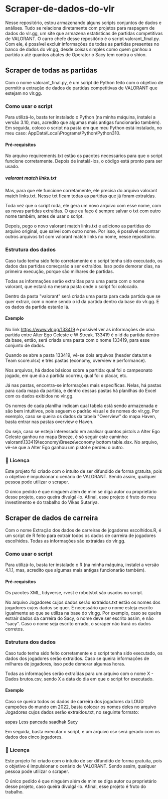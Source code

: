 # Scraper-de-dados-do-vlr

Nesse repositório, estou armazenando alguns scripts conjuntos de dados e análises. Tudo se relaciona diretamente com projetos para raspagem de dados do vlr.gg, um site que armazena estatísticas de partidas competitivas de VALORANT. O carro chefe desse repositório é o script valorant_final.py. Com ele, é possível excluir informações de todas as partidas presentes no banco de dados do vlr.gg, desde coisas simples como quem ganhou a partida x até quantos abates de Operator o Sacy tem contra o shion.

## Scraper de todas as partidas

Com o nome valorant_final.py, é um script de Python feito com o objetivo de permitir a extração de dados de partidas competitivas de VALORANT que estejam no vlr.gg.

### Como usar o script

Para utilizá-lo, basta ter instalado o Python (na minha máquina, instalei a versão 3.10, mas, acredito que algumas mais antigas funcionarão também). Em seguida, coloco o script na pasta em que meu Python está instalado, no meu caso: AppData\Local\Programs\Python\Python310.

#### Pré-requisitos

No arquivo requirements.txt estão os pacotes necessários para que o script funcione corretamente. Depois de instalá-los, o código está pronto para ser usado.

##### valorant match links.txt

Mas, para que ele funcione corretamente, ele precisa do arquivo valorant match links.txt. Nesse txt ficam todas as partidas que já foram extraídas.

Toda vez que o script roda, ele gera um novo arquivo com esse nome, com as novas partidas extraídas. O que eu faço é sempre salvar o txt com outro nome também, antes de usar o script.

Depois, pego o novo valorant match links.txt e adiciono as partidas do arquivo original, que salvei com outro nome. Por isso, é possível encontrar outros arquivos txt com valorant match links no nome, nesse repositório.

### Estrutura dos dados

Caso tudo tenha sido feito corretamente e o script tenha sido executado, os dados das partidas começarão a ser extraídos. Isso pode demorar dias, na primeira execução, porque são milhares de partidas.

Todas as informações serão extraídas para uma pasta com o nome valorant, que estará na mesma pasta onde o script foi colocado.

Dentro da pasta "valorant" será criada uma pasta para cada partida que se quer extrair, com o nome sendo o id da partida dentro da base do vlr.gg. E os dados da partida estarão lá.

#### Exemplo

No link https://www.vlr.gg/133419 é possível ver as informações de uma partida entre Alter Ego Celeste e W Streak. 133419 é o id da partida dentro da base, então, será criada uma pasta com o nome 133419, para esse conjunto de dados.

Quando se abre a pasta 133419, vê-se dois arquivos (header data.txt e Team score.xlsx) e três pastas (economy, overview e performance).

Nos arquivos, há dados básicos sobre a partida: qual foi o campeonato jogado, em que dia a partida ocorreu, qual foi o placar, etc.

Já nas pastas, encontra-se informações mais específicas. Nelas, há pastas para cada mapa da partida, e dentro dessas pastas há planilhas do Excel com os dados exibidos no vlr.gg.

Os nomes de cada planilha indicam qual tabela está sendo armazenada e são bem intuitivos, pois seguem o padrão visual e de nomes do vlr.gg. Por exemplo, caso se queira os dados da tabela "Overview" do mapa Haven, basta entrar nas pastas overview e Haven.

Ou seja, caso se esteja interessado em analisar quantos pistols a Alter Ego Celeste ganhou no mapa Breeze, é só seguir este caminho: valorant\133419\economy\Breeze\economy bottom table.xlsx. No arquivo, vê-se que a Alter Ego ganhou um pistol e perdeu o outro.

### 📄 Licença

Este projeto foi criado com o intuito de ser difundido de forma gratuita, pois o objetivo é impulsionar o cenário de VALORANT. Sendo assim, qualquer pessoa pode utilizar o scraper.

O único pedido é que ninguém além de mim se diga autor ou proprietário desse projeto, caso queira divulgá-lo. Afinal, esse projeto é fruto do meu investimento e do trabalho do Vikas Sutariya.

## Scraper de dados de carreira

Com o nome Extração dos dados de carreiras de jogadores escolhidos.R, é um script de R feito para extrair todos os dados de carreira de jogadores escolhidos. Todas as informações são extraídas do vlr.gg.

### Como usar o script

Para utilizá-lo, basta ter instalado o R (na minha máquina, instalei a versão 4.1.1, mas, acredito que algumas mais antigas funcionarão também).

#### Pré-requisitos

Os pacotes XML, tidyverse, rvest e robotstxt são usados no script.

No arquivo Jogadores cujos dados serão extraídos.txt estão os nomes dos jogadores cujos dados se quer. É necessário que o nome esteja escrito igualmente ao que se utiliza na base do vlr.gg. Por exemplo, caso se queira extrair dados da carreira do Sacy, o nome deve ser escrito assim, e não "sacy". Caso o nome seja escrito errado, o scraper não trará os dados corretos.

### Estrutura dos dados

Caso tudo tenha sido feito corretamente e o script tenha sido executado, os dados dos jogadores serão extraídos. Caso se queira informações de milhares de jogadores, isso pode demorar algumas horas.

Todas as informações serão extraídas para um arquivo com o nome X - Dados brutos.csv, sendo X a data do dia em que o script for executado.

#### Exemplo

Caso se queira todos os dados de carreira dos jogadores da LOUD campeões do mundo em 2022, basta colocar os nomes deles no arquivo Jogadores cujos dados serão extraídos.txt, no seguinte formato:

aspas
Less
pancada
saadhak
Sacy

Em seguida, basta executar o script, e um arquivo csv será gerado com os dados dos cinco jogadores.

### 📄 Licença

Este projeto foi criado com o intuito de ser difundido de forma gratuita, pois o objetivo é impulsionar o cenário de VALORANT. Sendo assim, qualquer pessoa pode utilizar o scraper.

O único pedido é que ninguém além de mim se diga autor ou proprietário desse projeto, caso queira divulgá-lo. Afinal, esse projeto é fruto do trabalho.
